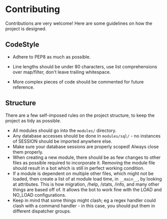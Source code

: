 # Contributing

Contributions are very welcome! Here are some guidelines on how the project is designed.

## CodeStyle

- Adhere to PEP8 as much as possible.

- Line lengths should be under 80 characters, use list comprehensions over map/filter, don't leave trailing whitespace.

- More complex pieces of code should be commented for future reference.

## Structure

There are a few self-imposed rules on the project structure, to keep the project as tidy as possible.

- All modules should go into the `modules/` directory.
- Any database accesses should be done in `modules/sql/` - no instances of SESSION should be imported anywhere else.
- Make sure your database sessions are properly scoped! Always close them properly.
- When creating a new module, there should be as few changes to other files as possible required to incorporate it.
Removing the module file should result in a bot which is still in perfect working condition.
- If a module is dependent on multiple other files, which might not be loaded, then create a list of at module
load time, in `__main__`, by looking at attributes. This is how migration, /help, /stats, /info, and many other things
are based off of. It allows the bot to work fine with the LOAD and NO_LOAD configurations.
- Keep in mind that some things might clash; eg a regex handler could clash with a command handler - in this case, you 
should put them in different dispatcher groups.
